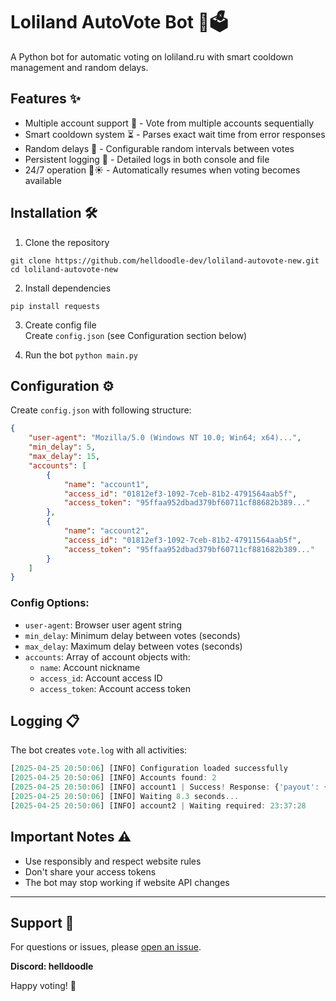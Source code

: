 # Loliland AutoVote Bot 🤖🗳️  

A Python bot for automatic voting on loliland.ru with smart cooldown management and random delays.  

## Features ✨  

- Multiple account support 👥 - Vote from multiple accounts sequentially  
- Smart cooldown system ⏳ - Parses exact wait time from error responses  
- Random delays 🎲 - Configurable random intervals between votes  
- Persistent logging 📝 - Detailed logs in both console and file  
- 24/7 operation 🌙☀️ - Automatically resumes when voting becomes available  

## Installation 🛠️  

1. Clone the repository 
```
git clone https://github.com/helldoodle-dev/loliland-autovote-new.git
cd loliland-autovote-new
```

2. Install dependencies 
```
pip install requests
```

3. Create config file  
Create `config.json` (see Configuration section below)

4. Run the bot `python main.py`

## Configuration ⚙️  

Create `config.json` with following structure:  
```json
{
    "user-agent": "Mozilla/5.0 (Windows NT 10.0; Win64; x64)...",
    "min_delay": 5,
    "max_delay": 15,
    "accounts": [
        {
            "name": "account1",
            "access_id": "01812ef3-1092-7ceb-81b2-4791564aab5f",
            "access_token": "95ffaa952dbad379bf60711cf88682b389..."
        },
        {
            "name": "account2",
            "access_id": "01812ef3-1092-7ceb-81b2-47911564aab5f",
            "access_token": "95ffaa952dbad379bf60711cf881682b389..."
        }
    ]
}
```

### Config Options:  

- `user-agent`: Browser user agent string  
- `min_delay`: Minimum delay between votes (seconds)  
- `max_delay`: Maximum delay between votes (seconds)  
- `accounts`: Array of account objects with:  
  - `name`: Account nickname  
  - `access_id`: Account access ID  
  - `access_token`: Account access token  

## Logging 📋  

The bot creates `vote.log` with all activities:  
```js
[2025-04-25 20:50:06] [INFO] Configuration loaded successfully
[2025-04-25 20:50:06] [INFO] Accounts found: 2
[2025-04-25 20:50:06] [INFO] account1 | Success! Response: {'payout': {'coinAmount': 46}}
[2025-04-25 20:50:06] [INFO] Waiting 8.3 seconds...
[2025-04-25 20:50:06] [INFO] account2 | Waiting required: 23:37:28
```

## Important Notes ⚠️  

- Use responsibly and respect website rules  
- Don't share your access tokens  
- The bot may stop working if website API changes  

---

## Support 💬  

For questions or issues, please [open an issue](https://github.com/helldoodle-dev/loliland-autovote-new/issues).  

**Discord: helldoodle**

Happy voting! 🎉
